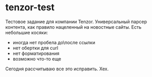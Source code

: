 tenzor-test
===========

Тестовое задание для компании Tenzor. Универсальный парсер контента, как правило нацеленный на новостные сайты.
Есть небольшие косяки:
  * иногда нет пробела до\после ссылки
  * нет обертки для curl
  * нет форматирования
  * возможно что-то еще

Сегодня рассчитываю все это исправить. Хех.

